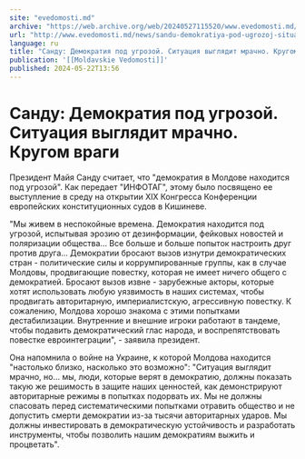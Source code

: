```yaml
---
site: "evedomosti.md"
archive: "https://web.archive.org/web/20240527115520/www.evedomosti.md/news/sandu-demokratiya-pod-ugrozoj-situaciya-vyglyadit-mrachno-kr"
url: "http://www.evedomosti.md/news/sandu-demokratiya-pod-ugrozoj-situaciya-vyglyadit-mrachno-kr"
language: ru
title: "Санду: Демократия под угрозой. Ситуация выглядит мрачно. Кругом враги"
publication: '[[Moldavskie Vedomosti]]'
published: 2024-05-22T13:56
---
```


# Санду: Демократия под угрозой. Ситуация выглядит мрачно. Кругом враги

Президент Майя Санду считает, что "демократия в Молдове находится под угрозой". Как передает "ИНФОТАГ", этому было посвящено ее выступление в среду на открытии XIX Конгресса Конференции европейских конституционных судов в Кишиневе.

"Мы живем в неспокойные времена. Демократия находится под угрозой, испытывая эрозию от дезинформации, фейковых новостей и поляризации общества... Все больше и больше попыток настроить друг против друга... Демократии бросают вызов изнутри демократических стран - политические силы и коррумпированные группы, как в случае Молдовы, продвигающие повестку, которая не имеет ничего общего с демократией. Бросают вызов извне - зарубежные акторы, которые хотят использовать любую уязвимость в наших системах, чтобы продвигать авторитарную, империалистскую, агрессивную повестку. К сожалению, Молдова хорошо знакома с этими попытками дестабилизации. Внутренние и внешние игроки работают в тандеме, чтобы подавить демократический глас народа, и воспрепятствовать повестке евроинтеграции", - заявила президент.

Она напомнила о войне на Украине, к которой Молдова находится "настолько близко, насколько это возможно": "Ситуация выглядит мрачно, но... мы, люди, которые верят в демократию, должны показать такую же решимость в защите наших ценностей, как демонстрируют авторитарные режимы в попытках подорвать их. Мы не должны спасовать перед систематическими попытками отравить общество и не допустить смерти демократии из-за тысячи авторитарных ударов. Мы должны инвестировать в демократическую устойчивость и разработать инструменты, чтобы позволить нашим демократиям выжить и процветать".